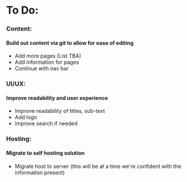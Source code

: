 # To Do:
### Content:
#### Build out content via git to allow for ease of editing
- Add more pages (List TBA)
- Add information for pages
- Continue with nav bar

### UI/UX:
#### Improve readability and user experience
- Improve readability of titles, sub-text
- Add logo
- Improve search if needed

### Hosting:
#### Migrate to self hosting solution
- Migrate host to server (this will be at a time we're confident with the information present)
